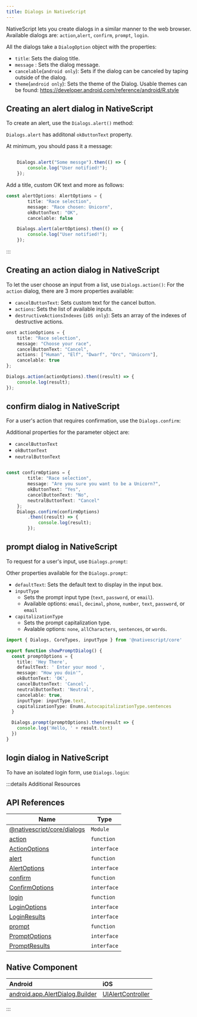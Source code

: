 ```yaml
---
title: Dialogs in NativeScript
---
```


<!-- TODO: Add SB+Preview -->

NativeScript lets you create dialogs in a similar manner to the web browser. Available dialogs are: `action`,`alert`, `confirm`, `prompt`, `login`.

All the dialogs take a `DialogOption` object with the properties: 

- `title`: Sets the dialog title.
- `message` : Sets the dialog message.
- `cancelable`(`android only`): Sets if the dialog can be canceled by taping outside of the dialog. 
- `theme`(`android only`): Sets the theme of the Dialog. Usable themes can be found: https://developer.android.com/reference/android/R.style
	 
## Creating an alert dialog in NativeScript

To create an alert, use the `Dialogs.alert()` method:

`Dialogs.alert` has additonal `okButtonText` property.

At minimum, you should pass it a message: 
```ts

    Dialogs.alert("Some messge").then(() => {
        console.log("User notified!");
    });
```

Add a title, custom OK text and more as follows:
```ts
const alertOptions: AlertOptions = {
        title: "Race selection",
        message: "Race chosen: Unicorn",
        okButtonText: "OK",
        cancelable: false

    Dialogs.alert(alertOptions).then(() => {
        console.log("User notified!");
    });
```
:::

## Creating an action dialog in NativeScript

To let the user choose an input from a list, use `Dialogs.action()`:
For the `action` dialog, there are 3 more properties available:

- `cancelButtonText`: Sets custom text for the cancel button.
- `actions`: Sets the list of available inputs.
- `destructiveActionsIndexes` (`iOS only`): Sets an array of the indexes of destructive actions.
	 

```ts
onst actionOptions = {
    title: "Race selection",
    message: "Choose your race",
    cancelButtonText: "Cancel",
    actions: ["Human", "Elf", "Dwarf", "Orc", "Unicorn"],
    cancelable: true
};

Dialogs.action(actionOptions).then((result) => {
    console.log(result);
});
```

## confirm dialog in NativeScript

For a user's action that requires confirmation, use the `Dialogs.confirm`:

Additional properties for the parameter object are:

- `cancelButtonText`
- `okButtonText`
- `neutralButtonText`

```ts

const confirmOptions = {
        title: "Race selection",
        message: "Are you sure you want to be a Unicorn?",
        okButtonText: "Yes",
        cancelButtonText: "No",
        neutralButtonText: "Cancel"
    };
    Dialogs.confirm(confirmOptions)
        .then((result) => {
            console.log(result);
        });

```

## prompt dialog in NativeScript

To request for a user's input, use `Dialogs.prompt`:

Other properties available for the `Dialogs.prompt`:

- `defaultText`: Sets the default text to display in the input box.
- `inputType`
  - Sets the prompt input type (`text`, `password`, or `email`). 
  - Available options: `email`, `decimal`, `phone`, `number`, `text`, `password`, or `email`
- `capitalizationType`
    - Sets the prompt capitalization type.
    - Avalable options: `none`, `allCharacters`, `sentences`, or `words`.
	

```ts
import { Dialogs, CoreTypes, inputType } from '@nativescript/core'

export function showPromptDialog() {
  const promptOptions = {
    title: 'Hey There',
    defaultText: ' Enter your mood ',
    message: "How you doin'",
    okButtonText: 'OK',
    cancelButtonText: 'Cancel',
    neutralButtonText: 'Neutral',
    cancelable: true,
    inputType: inputType.text, 
    capitalizationType: Enums.AutocapitalizationType.sentences
  }

  Dialogs.prompt(promptOptions).then(result => {
    console.log('Hello, ' + result.text)
  })
}
```

## login dialog in NativeScript

To have an isolated login form, use `Dialogs.login`:

:::details Additional Resources

## API References
| Name                                                                                           | Type        |
| ---------------------------------------------------------------------------------------------- | ----------- |
| [@nativescript/core/dialogs](https://docs.nativescript.org/api-reference/modules#dialogs) | `Module`    |
| [action](https://docs.nativescript.org/api-reference/interfaces/alertoptions)                     | `function`  |
| [ActionOptions](https://docs.nativescript.org/api-reference/interfaces/actionoptions)              | `interface` |
| [alert](https://docs.nativescript.org/api-reference/modules#dialogs)                      | `function`  |
| [AlertOptions](https://docs.nativescript.org/api-reference/interfaces/alertoptions)               | `interface` |
| [confirm](https://docs.nativescript.org/api-reference/modules#dialogs)                    | `function`  |
| [ConfirmOptions](https://docs.nativescript.org/api-reference/interfaces/confirmoptions)             | `interface` |
| [login](https://docs.nativescript.org/api-reference/modules#dialogs)                      | `function`  |
| [LoginOptions](https://docs.nativescript.org/api-reference/interfaces/loginoptions)               | `interface` |
| [LoginResults](https://docs.nativescript.org/api-reference/interfaces/loginresult)               | `interface` |
| [prompt](https://docs.nativescript.org/api-reference/modules#dialogs)                     | `function`  |
| [PromptOptions](https://docs.nativescript.org/api-reference/interfaces/promptoptions)              | `interface` |
| [PromptResults](https://docs.nativescript.org/api-reference/interfaces/promptresult)               | `interface` |

## Native Component

| Android                                                                                                    | iOS                                                                                    |
| :--------------------------------------------------------------------------------------------------------- | :------------------------------------------------------------------------------------- |
| [android.app.AlertDialog.Builder](https://developer.android.com/reference/android/app/AlertDialog.Builder) | [UIAlertController](https://developer.apple.com/documentation/uikit/uialertcontroller) |

:::